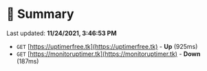 # 📖 Summary
Last updated: **11/24/2021, 3:46:53 PM**

- `GET` [https://uptimerfree.tk](https://uptimerfree.tk) - **Up** (925ms)
- `GET` [https://monitoruptimer.tk](https://monitoruptimer.tk) - **Down** (187ms)

